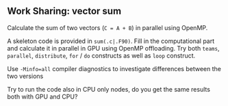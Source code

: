 ## Work Sharing: vector sum

Calculate the sum of two vectors (`C = A + B`) in parallel using OpenMP.

A skeleton code is provided in `sum(.c|.F90)`. Fill in the computational part 
and calculate it in parallel in GPU using OpenMP offloading. Try both `teams`, `parallel`,
`distribute`, `for` / `do` constructs as well as `loop` construct.

Use `-Minfo=all` compiler diagnostics to investigate differences between the two versions

Try to run the code also in CPU only nodes, do you get the same results both with GPU
and CPU?
